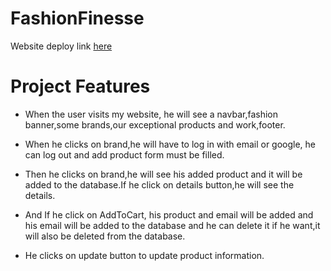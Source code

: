 # FashionFinesse

Website deploy link [here](https://assignment-shop-brand.web.app)

# Project Features

* When the user visits my website, he will see a navbar,fashion banner,some brands,our exceptional products and work,footer.

* When he clicks on brand,he will have to log in with email or google, he can log out and add product form must be filled.

* Then he clicks on brand,he will see his added product and it will be added to the database.If he click on details button,he will see the details.

* And If he click on AddToCart, his product and email will be added and his email will be added to the database and he can delete it if he want,it will also be deleted from the database.

* He clicks on update button to update product information.

 